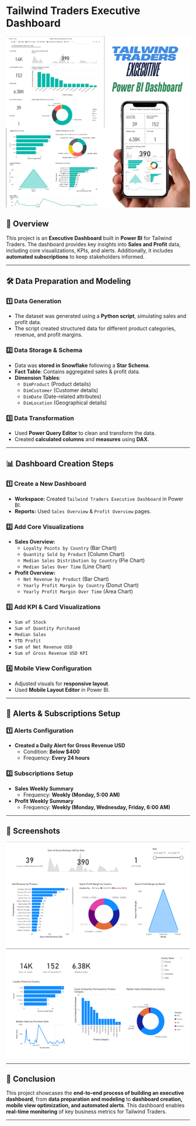 # Tailwind Traders Executive Dashboard
![Dashboard Preview](https://raw.githubusercontent.com/jhapriyanshu16/Power-BI-Capstone-Project/main/Images/dashboard.png)


## 📌 Overview
This project is an **Executive Dashboard** built in **Power BI** for Tailwind Traders. The dashboard provides key insights into **Sales and Profit** data, including core visualizations, KPIs, and alerts. Additionally, it includes **automated subscriptions** to keep stakeholders informed.

---

## 🛠️ Data Preparation and Modeling
### 1️⃣ Data Generation
- The dataset was generated using a **Python script**, simulating sales and profit data.
- The script created structured data for different product categories, revenue, and profit margins.

### 2️⃣ Data Storage & Schema
- Data was **stored in Snowflake** following a **Star Schema**.
- **Fact Table**: Contains aggregated sales & profit data.
- **Dimension Tables**:
  - `DimProduct` (Product details)
  - `DimCustomer` (Customer details)
  - `DimDate` (Date-related attributes)
  - `DimLocation` (Geographical details)

### 3️⃣ Data Transformation
- Used **Power Query Editor** to clean and transform the data.
- Created **calculated columns** and **measures** using **DAX**.

---

## 📊 Dashboard Creation Steps
### 1️⃣ Create a New Dashboard
- **Workspace:** Created `Tailwind Traders Executive Dashboard` in Power BI.
- **Reports:** Used `Sales Overview` & `Profit Overview` pages.

### 2️⃣ Add Core Visualizations
- **Sales Overview:**
  - `Loyalty Points by Country` (Bar Chart)
  - `Quantity Sold by Product` (Column Chart)
  - `Median Sales Distribution by Country` (Pie Chart)
  - `Median Sales Over Time` (Line Chart)
- **Profit Overview:**
  - `Net Revenue by Product` (Bar Chart)
  - `Yearly Profit Margin by Country` (Donut Chart)
  - `Yearly Profit Margin Over Time` (Area Chart)

### 3️⃣ Add KPI & Card Visualizations
- `Sum of Stock`
- `Sum of Quantity Purchased`
- `Median Sales`
- `YTD Profit`
- `Sum of Net Revenue USD`
- `Sum of Gross Revenue USD KPI`

### 4️⃣ Mobile View Configuration
- Adjusted visuals for **responsive layout**.
- Used **Mobile Layout Editor** in Power BI.

---

## 🔔 Alerts & Subscriptions Setup
### 1️⃣ Alerts Configuration
- **Created a Daily Alert for Gross Revenue USD**
  - Condition: **Below $400**
  - Frequency: **Every 24 hours**

### 2️⃣ Subscriptions Setup
- **Sales Weekly Summary**
  - Frequency: **Weekly (Monday, 5:00 AM)**
- **Profit Weekly Summary**
  - Frequency: **Weekly (Monday, Wednesday, Friday, 6:00 AM)**

---

## 📸 Screenshots
![Report Preview](https://raw.githubusercontent.com/jhapriyanshu16/Power-BI-Capstone-Project/main/Images/Report1.png)
![Report Preview](https://raw.githubusercontent.com/jhapriyanshu16/Power-BI-Capstone-Project/main/Images/Report2.png)

---

## 🚀 Conclusion
This project showcases the **end-to-end process of building an executive dashboard**, from **data preparation and modeling** to **dashboard creation, mobile view optimization, and automated alerts**. This dashboard enables **real-time monitoring** of key business metrics for Tailwind Traders.

---




